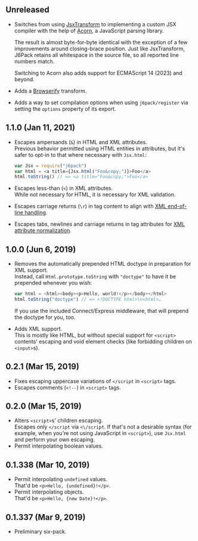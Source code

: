 ## Unreleased
- Switches from using [JsxTransform][jsx-transform] to implementing a custom JSX compiler with the help of [Acorn][acorn], a JavaScript parsing library.

  The result is almost byte-for-byte identical with the exception of a few improvements around closing-brace position. Just like JsxTransform, J6Pack retains all whitespace in the source file, so all reported line numbers match.

  Switching to Acorn also adds support for ECMAScript 14 (2023) and beyond.

- Adds a [Browserify][browserify] transform.
- Adds a way to set compilation options when using `j6pack/register` via setting the `options` property of its export.

[acorn]: https://www.npmjs.com/package/acorn
[jsx-transform]: https://www.npmjs.com/package/jsx-transform
[browserify]: https://browserify.org

## 1.1.0 (Jan 11, 2021)
- Escapes ampersands (`&`) in HTML and XML attributes.  
  Previous behavior permitted using HTML entities in attributes, but it's safer to opt-in to that where necessary with `Jsx.html`:

  ```javascript
  var Jsx = require("j6pack")
  var html = <a title={Jsx.html("Foo&copy;")}>Foo</a>
  html.toString() // => <a title="Foo&copy;">Foo</a>
  ```

- Escapes less-than (`<`) in XML attributes.  
  While not necessary for HTML, it is necessary for XML validation.
- Escapes carriage returns (`\r`) in tag content to align with [XML end-of-line handling](https://www.w3.org/TR/REC-xml/#sec-line-ends).
- Escapes tabs, newlines and carriage returns in tag attributes for [XML attribute normalization](https://www.w3.org/TR/REC-xml/#AVNormalize).

## 1.0.0 (Jun 6, 2019)
- Removes the automatically prepended HTML doctype in preparation for XML support.  
  Instead, call `Html.prototype.toString` with `"doctype"` to have it be prepended whenever you wish:

  ```javascript
  var html = <html><body><p>Hello, world!</p></body></html>
  html.toString("doctype") // => <!DOCTYPE html>\n<html>…
  ```

  If you use the included Connect/Express middleware, that will prepend the doctype for you, too.
- Adds XML support.  
  This is mostly like HTML, but without special support for `<script>` contents' escaping and void element checks (like forbidding children on `<input>`s).

## 0.2.1 (Mar 15, 2019)
- Fixes escaping uppercase variations of `</script` in `<script>` tags.
- Escapes comments (`<!--`) in `<script>` tags.

## 0.2.0 (Mar 15, 2019)
- Alters `<script>`s' children escaping.  
  Escapes only `</script` via `<\/script`. If that's not a desirable syntax (for example, when you're not using JavaScript in `<script>`), use `Jsx.html` and perform your own escaping.
- Permit interpolating boolean values.

## 0.1.338 (Mar 10, 2019)
- Permit interpolating `undefined` values.  
  That'd be `<p>Hello, {undefined}!</p>`.
- Permit interpolating objects.  
  That'd be `<p>Hello, {new Date}!</p>`.

## 0.1.337 (Mar 9, 2019)
- Preliminary six-pack.
